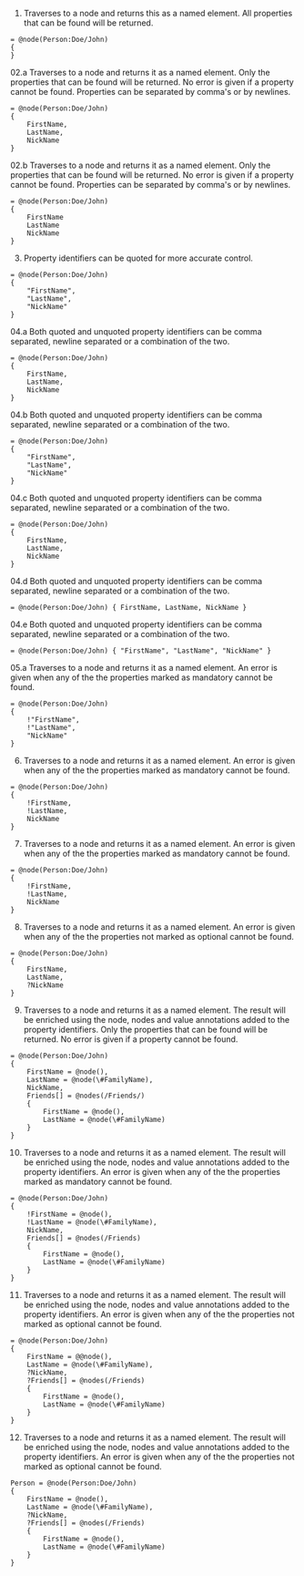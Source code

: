 ﻿01. Traverses to a node and returns this as a named element.
All properties that can be found will be returned.
```gcl
= @node(Person:Doe/John)
{
}
```

02.a Traverses to a node and returns it as a named element.
Only the properties that can be found will be returned. No error is given if a property cannot be found.
Properties can be separated by comma's or by newlines.
```gcl
= @node(Person:Doe/John)
{
    FirstName,
    LastName,
    NickName
}
```

02.b Traverses to a node and returns it as a named element.
Only the properties that can be found will be returned. No error is given if a property cannot be found.
Properties can be separated by comma's or by newlines.
```gcl
= @node(Person:Doe/John)
{
    FirstName
    LastName
    NickName
}
```

03. Property identifiers can be quoted for more accurate control.
```gcl
= @node(Person:Doe/John)
{
    "FirstName",
    "LastName",
    "NickName"
}
```

04.a Both quoted and unquoted property identifiers can be comma separated, newline separated or a combination of the two.
```gcl
= @node(Person:Doe/John)
{
    FirstName,
    LastName,
    NickName
}
```

04.b Both quoted and unquoted property identifiers can be comma separated, newline separated or a combination of the two.
```gcl
= @node(Person:Doe/John)
{
    "FirstName",
    "LastName",
    "NickName"
}
```

04.c Both quoted and unquoted property identifiers can be comma separated, newline separated or a combination of the two.
```gcl
= @node(Person:Doe/John)
{
    FirstName,
    LastName,
    NickName
}
```

04.d Both quoted and unquoted property identifiers can be comma separated, newline separated or a combination of the two.
```gcl
= @node(Person:Doe/John) { FirstName, LastName, NickName }
```

04.e Both quoted and unquoted property identifiers can be comma separated, newline separated or a combination of the two.
```gcl
= @node(Person:Doe/John) { "FirstName", "LastName", "NickName" }
```

05.a Traverses to a node and returns it as a named element.
An error is given when any of the the properties marked as mandatory cannot be found.
```gcl
= @node(Person:Doe/John)
{
    !"FirstName",
    !"LastName",
    "NickName"
}
```

06. Traverses to a node and returns it as a named element.
An error is given when any of the the properties marked as mandatory cannot be found.
```gcl
= @node(Person:Doe/John)
{
    !FirstName,
    !LastName,
    NickName
}
```

07. Traverses to a node and returns it as a named element.
An error is given when any of the the properties marked as mandatory cannot be found.
```gcl
= @node(Person:Doe/John)
{
    !FirstName,
    !LastName,
    NickName
}
```

08. Traverses to a node and returns it as a named element.
An error is given when any of the the properties not marked as optional cannot be found.
```gcl
= @node(Person:Doe/John)
{
    FirstName,
    LastName,
    ?NickName
}
```

09. Traverses to a node and returns it as a named element.
The result will be enriched using the node, nodes and value annotations added to the property identifiers.
Only the properties that can be found will be returned. No error is given if a property cannot be found.
```gcl
= @node(Person:Doe/John)
{
    FirstName = @node(),
    LastName = @node(\#FamilyName),
    NickName,
    Friends[] = @nodes(/Friends/)
    {
        FirstName = @node(),
        LastName = @node(\#FamilyName)
    }
}
```

10. Traverses to a node and returns it as a named element.
The result will be enriched using the node, nodes and value annotations added to the property identifiers.
An error is given when any of the the properties marked as mandatory cannot be found.
```gcl
= @node(Person:Doe/John)
{
    !FirstName = @node(),
    !LastName = @node(\#FamilyName),
    NickName,
    Friends[] = @nodes(/Friends)
    {
        FirstName = @node(),
        LastName = @node(\#FamilyName)
    }
}
```

11. Traverses to a node and returns it as a named element.
The result will be enriched using the node, nodes and value annotations added to the property identifiers.
An error is given when any of the the properties not marked as optional cannot be found.
```gcl
= @node(Person:Doe/John)
{
    FirstName = @@node(),
    LastName = @node(\#FamilyName),
    ?NickName,
    ?Friends[] = @nodes(/Friends)
    {
        FirstName = @node(),
        LastName = @node(\#FamilyName)
    }
}
```

12. Traverses to a node and returns it as a named element.
The result will be enriched using the node, nodes and value annotations added to the property identifiers.
An error is given when any of the the properties not marked as optional cannot be found.
```gcl
Person = @node(Person:Doe/John)
{
    FirstName = @node(),
    LastName = @node(\#FamilyName),
    ?NickName,
    ?Friends[] = @nodes(/Friends)
    {
        FirstName = @node(),
        LastName = @node(\#FamilyName)
    }
}
```
